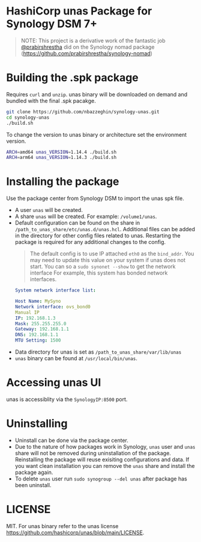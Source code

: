 # HashiCorp unas Package for Synology DSM 7+

> NOTE: This project is a derivative work of the fantastic job [@prabirshrestha](https://www.github.com/prabirshrestha) did on the Synology nomad package (https://github.com/prabirshrestha/synology-nomad)

# Building the .spk package

Requires `curl` and `unzip`.
unas binary will be downloaded on demand and bundled with the final .spk pacakge.

```bash
git clone https://github.com/nbazzeghin/synology-unas.git
cd synology-unas
./build.sh
```

To change the version to unas binary or architecture set the environment version.

```bash
ARCH=amd64 unas_VERSION=1.14.4 ./build.sh
ARCH=arm64 unas_VERSION=1.14.3 ./build.sh
```

# Installing the package

Use the package center from Synology DSM to import the unas spk file.
* A user `unas` will be created.
* A share `unas` will be created. For example: `/volume1/unas`.
* Default configuration can be found on the share in `/path_to_unas_share/etc/unas.d/unas.hcl`.
  Additional files can be added in the directory for other config files related to unas. Restarting the package is required for any additional changes to the config.
  > The default config is to use IP attached `eth0` as the `bind_addr`. You may need to update this value on your system if unas does not start. You can so a `sudo synonet --show` to get the network interface For example, this system has bonded network interfaces.
  ```yaml
  System network interface list:

  Host Name: MySyno
  Network interface: ovs_bond0
  Manual IP
  IP: 192.168.1.3
  Mask: 255.255.255.0
  Gateway: 192.168.1.1
  DNS: 192.168.1.1
  MTU Setting: 1500
  ```
* Data directory for unas is set as `/path_to_unas_share/var/lib/unas`
* `unas` binary can be found at `/usr/local/bin/unas`.

# Accessing unas UI

unas is accessiblity via the `SynologyIP:8500` port. 

# Uninstalling

* Uninstall can be done via the package center.
* Due to the nature of how packages work in Synology, `unas` user and `unas` share will not be removed during uninstallation of the package.
 Reinstalling the package will reuse exisiting configurations and data. If you want clean installation you can remove the `unas` share and install the package again.
* To delete `unas` user run `sudo synogroup --del unas` after package has been uninstall.

# LICENSE

MIT.
For unas binary refer to the unas license https://github.com/hashicorp/unas/blob/main/LICENSE.
